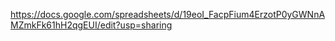 https://docs.google.com/spreadsheets/d/19eoI_FacpFium4ErzotP0yGWNnAMZmkFk61hH2qgEUI/edit?usp=sharing

